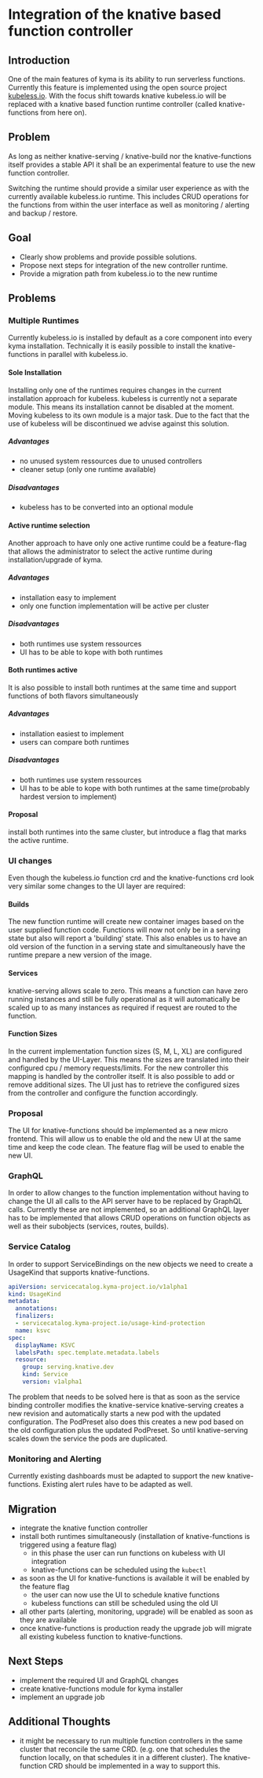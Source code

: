 # Integration of the knative based function controller

## Introduction

One of the main features of kyma is its ability to run serverless functions. Currently this feature is implemented using the open source project [kubeless.io](https://github.com/kubeless/kubeless). With the focus shift towards knative kubeless.io will be replaced with a knative based function runtime controller (called knative-functions from here on).

## Problem

As long as neither knative-serving / knative-build nor the knative-functions itself provides a stable API it shall be an experimental feature to use the new function controller.

Switching the runtime should provide a similar user experience as with the currently available kubeless.io runtime. This includes CRUD operations for the functions from within the user interface as well as monitoring / alerting and  backup / restore.

## Goal

* Clearly show problems and provide possible solutions.
* Propose next steps for integration of the new controller runtime.
* Provide a migration path from kubeless.io to the new runtime

## Problems

### Multiple Runtimes

Currently kubeless.io is installed by default as a core component into every kyma installation. Technically it is easily possible to install the knative-functions in parallel with kubeless.io.

#### Sole Installation

Installing only one of the runtimes requires changes in the current installation approach for kubeless. kubeless is currently not a separate module. This means its installation cannot be disabled at the moment. Moving kubeless to its own module is a major task. Due to the fact that the use of kubeless will be discontinued we advise against this solution.

##### Advantages

* no unused system ressources due to unused controllers
* cleaner setup (only one runtime available)

##### Disadvantages

* kubeless has to be converted into an optional module

#### Active runtime selection

Another approach to have only one active runtime could be a feature-flag that allows the administrator to select the active runtime during installation/upgrade of kyma.

##### Advantages

* installation easy to implement
* only one function implementation will be active per cluster

##### Disadvantages

* both runtimes use system ressources
* UI has to be able to kope with both runtimes
  
#### Both runtimes active

It is also possible to install both runtimes at the same time and support functions of both flavors simultaneously

##### Advantages

* installation easiest to implement
* users can compare both runtimes

##### Disadvantages

* both runtimes use system ressources
* UI has to be able to kope with both runtimes at the same time(probably hardest version to implement)

#### Proposal

install both runtimes into the same cluster, but introduce a flag that marks the active runtime.

### UI changes

Even though the kubeless.io function crd and the knative-functions crd look very similar some changes to the UI layer are required:

#### Builds

The new function runtime will create new container images based on the user supplied function code. Functions will now not only be in a serving state but also will report a 'building' state. This also enables us to have an old version of the function in a serving state and simultaneously have the runtime prepare a new version of the image.

#### Services

knative-serving allows scale to zero. This means a function can have zero running instances and still be fully operational as it will automatically be scaled up to as many instances as required if request are routed to the function.

#### Function Sizes

In the current implementation function sizes (S, M, L, XL) are configured and handled by the UI-Layer. This means the sizes are translated into their configured cpu / memory requests/limits. For the new controller this mapping is handled by the controller itself. It is also possible to add or remove additional sizes. The UI just has to retrieve the configured sizes from the controller and configure the function accordingly.

### Proposal

The UI for knative-functions should be implemented as a new micro frontend. This will allow us to enable the old and the new UI at the same time and keep the code clean. The feature flag will be used to enable the new UI.

### GraphQL

In order to allow changes to the function implementation without having to change the UI all calls to the API server have to be replaced by GraphQL calls. Currently these are not implemented, so an additional GraphQL layer has to be implemented that allows CRUD operations on function objects as well as their subobjects (services, routes, builds).

### Service Catalog

In order to support ServiceBindings on the new objects we need to create a UsageKind that supports knative-functions.

```yaml
apiVersion: servicecatalog.kyma-project.io/v1alpha1
kind: UsageKind
metadata:
  annotations:
  finalizers:
  - servicecatalog.kyma-project.io/usage-kind-protection
  name: ksvc
spec:
  displayName: KSVC
  labelsPath: spec.template.metadata.labels
  resource:
    group: serving.knative.dev
    kind: Service
    version: v1alpha1
```

The problem that needs to be solved here is that as soon as the service binding controller modifies the knative-service knative-serving creates a new revision and automatically starts a new pod with the updated configuration. The PodPreset also does this creates a new pod based on the old configuration plus the updated PodPreset. So until knative-serving scales down the service the pods are duplicated.


### Monitoring and Alerting

Currently existing dashboards must be adapted to support the new knative-functions. Existing alert rules have to be adapted as well.

## Migration

* integrate the knative function controller
* install both runtimes simultaneously (installation of knative-functions is triggered using a feature flag)
  * in this phase the user can run functions on kubeless with UI integration
  * knative-functions can be scheduled using the `kubectl`
* as soon as the UI for knative-functions is available it will be enabled by the feature flag
  * the user can now use the UI to schedule knative functions
  * kubeless functions can still be scheduled using the old UI
* all other parts (alerting, monitoring, upgrade) will be enabled as soon as they are available
* once knative-functions is production ready the upgrade job will migrate all existing kubeless function to knative-functions.

## Next Steps

* implement the required UI and GraphQL changes
* create knative-functions module for kyma installer
* implement an upgrade job


## Additional Thoughts
* it might be necessary to run multiple function controllers in the same cluster that reconcile the same CRD. (e.g. one that schedules the function locally, on that schedules it in a different cluster). The knative-function CRD should be implemented in a way to support this.
